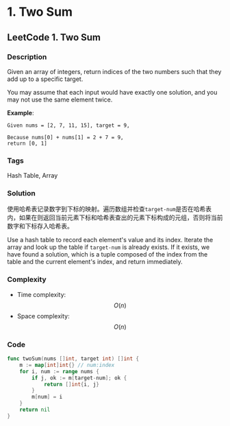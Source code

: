 # 1. Two Sum

## LeetCode 1. Two Sum

### Description

Given an array of integers, return indices of the two numbers such that they add up to a specific target.

You may assume that each input would have exactly one solution, and you may not use the same element twice.

**Example**:

```text
Given nums = [2, 7, 11, 15], target = 9,

Because nums[0] + nums[1] = 2 + 7 = 9,
return [0, 1]
```

### Tags

Hash Table, Array

### Solution

使用哈希表记录数字到下标的映射。遍历数组并检查`target-num`是否在哈希表内，如果在则返回当前元素下标和哈希表查出的元素下标构成的元组，否则将当前数字和下标存入哈希表。

Use a hash table to record each element's value and its index. Iterate the array and look up the table if `target-num` is already exists. If it exists, we have found a solution, which is a tuple composed of the index from the table and the current element's index, and return immediately.

### Complexity

* Time complexity: $$O(n)$$
* Space complexity: $$O(n)$$

### Code

```go
func twoSum(nums []int, target int) []int {
	m := map[int]int{} // num:index
	for i, num := range nums {
		if j, ok := m[target-num]; ok {
			return []int{i, j}
		}
		m[num] = i
	}
	return nil
}
```

